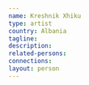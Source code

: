 ```yaml
---
name: Kreshnik Xhiku
type: artist
country: Albania
tagline:
description:
related-persons:
connections:
layout: person
---
```


